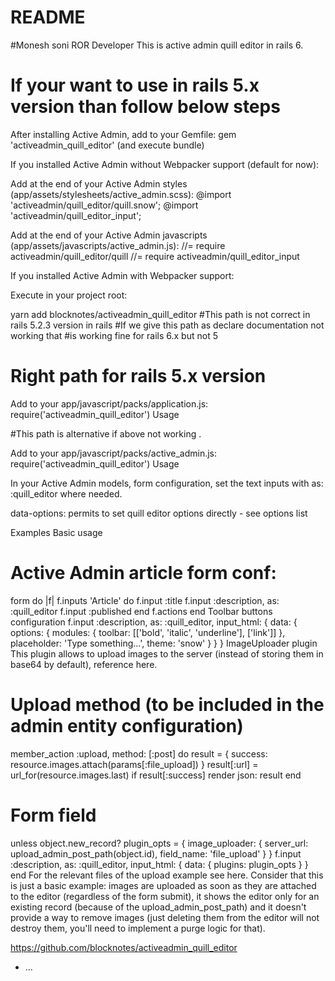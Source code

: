 # README
#Monesh soni ROR Developer
This is active admin quill editor in rails 6.
# If your want to use in rails 5.x version than follow below steps

After installing Active Admin, add to your Gemfile: gem 'activeadmin_quill_editor' (and execute bundle)

If you installed Active Admin without Webpacker support (default for now):

Add at the end of your Active Admin styles (app/assets/stylesheets/active_admin.scss):
@import 'activeadmin/quill_editor/quill.snow';
@import 'activeadmin/quill_editor_input';

Add at the end of your Active Admin javascripts (app/assets/javascripts/active_admin.js):
//= require activeadmin/quill_editor/quill
//= require activeadmin/quill_editor_input

If you installed Active Admin with Webpacker support:

Execute in your project root:

yarn add blocknotes/activeadmin_quill_editor
#This path is not correct in rails 5.2.3 version in rails 
#If we give this path as declare documentation not working that #is working fine for rails 6.x but not 5
<h1> Right path for rails 5.x version</h1>
Add to your app/javascript/packs/application.js:
require('activeadmin_quill_editor')
Usage

#This path is alternative if above not working .

Add to your app/javascript/packs/active_admin.js:
require('activeadmin_quill_editor')
Usage

In your Active Admin models, form configuration, set the text inputs with as: :quill_editor where needed.

data-options: permits to set quill editor options directly - see options list

Examples
Basic usage
# Active Admin article form conf:
  form do |f|
    f.inputs 'Article' do
      f.input :title
      f.input :description, as: :quill_editor
      f.input :published
    end
    f.actions
  end
Toolbar buttons configuration
f.input :description, as: :quill_editor, input_html: { data: { options: { modules: { toolbar: [['bold', 'italic', 'underline'], ['link']] }, placeholder: 'Type something...', theme: 'snow' } } }
ImageUploader plugin
This plugin allows to upload images to the server (instead of storing them in base64 by default), reference here.

# Upload method (to be included in the admin entity configuration)
member_action :upload, method: [:post] do
  result = { success: resource.images.attach(params[:file_upload]) }
  result[:url] = url_for(resource.images.last) if result[:success]
  render json: result
end
# Form field
unless object.new_record?
  plugin_opts = { image_uploader: { server_url: upload_admin_post_path(object.id), field_name: 'file_upload' } }
  f.input :description, as: :quill_editor, input_html: { data: { plugins: plugin_opts } }
end
For the relevant files of the upload example see here. Consider that this is just a basic example: images are uploaded as soon as they are attached to the editor (regardless of the form submit), it shows the editor only for an existing record (because of the upload_admin_post_path) and it doesn't provide a way to remove images (just deleting them from the editor will not destroy them, you'll need to implement a purge logic for that).

https://github.com/blocknotes/activeadmin_quill_editor
* ...
